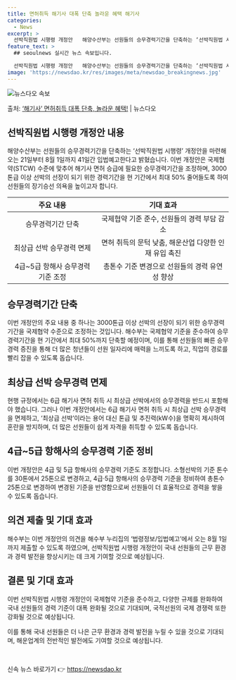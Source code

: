 ```yaml
---
title: 면허취득 해기사 대폭 단축 놀라운 혜택 해기사
categories:
  - News
excerpt: >
  선박직원법 시행령 개정안   해양수산부는 선원들의 승무경력기간을 단축하는 ‘선박직원법 시행령’ 개정안을 마련…
feature_text: >
  ## seoulnews 실시간 뉴스 속보입니다.

  선박직원법 시행령 개정안   해양수산부는 선원들의 승무경력기간을 단축하는 ‘선박직원법 시행령’ 개정안을 마련…
image: 'https://newsdao.kr/res/images/meta/newsdao_breakingnews.jpg'
---
```


![뉴스다오 속보](https://newsdao.kr/res/images/meta/newsdao_breakingnews.jpg)

<p>출처: <a href="https://newsdao.kr/4321" rel="dofollow">‘해기사’ 면허취득 대폭 단축, 놀라운 혜택!</a> | 뉴스다오</p>

<h2 data-ke-size="size26">선박직원법 시행령 개정안 내용</h2>
<p data-ke-size="size16">해양수산부는 선원들의 승무경력기간을 단축하는 ‘선박직원법 시행령’ 개정안을 마련해 오는 21일부터 8월 1일까지 41일간 입법예고한다고 밝혔습니다. 이번 개정안은 국제협약(STCW) 수준에 맞추어 해기사 면허 승급에 필요한 승무경력기간을 조정하며, 3000톤급 이상 선박의 선장이 되기 위한 경력기간을 현 기간에서 최대 50% 줄어들도록 하여 선원들의 장기승선 의욕을 높이고자 합니다.</p>
<table>
	<thead>
		<tr>
			<th style="text-align: center;">주요 내용</th>
			<th style="text-align: center;">기대 효과</th>
		</tr>
	</thead>
	<tbody>
		<tr>
			<td style="text-align: center;">승무경력기간 단축</td>
			<td style="text-align: center;">국제협약 기준 준수, 선원들의 경력 부담 감소</td>
		</tr>
		<tr>
			<td style="text-align: center;">최상급 선박 승무경력 면제</td>
			<td style="text-align: center;">면허 취득의 문턱 낮춤, 해운산업 다양한 인재 유입 촉진</td>
		</tr>
		<tr>
			<td style="text-align: center;">4급~5급 항해사 승무경력 기준 조정</td>
			<td style="text-align: center;">총톤수 기준 변경으로 선원들의 경력 유연성 향상</td>
		</tr>
	</tbody>
</table>

<h2 data-ke-size="size26">승무경력기간 단축</h2>
<p data-ke-size="size16">이번 개정안의 주요 내용 중 하나는 3000톤급 이상 선박의 선장이 되기 위한 승무경력기간을 국제협약 수준으로 조정하는 것입니다. 해수부는 국제협약 기준을 준수하여 승무경력기간을 현 기간에서 최대 50%까지 단축할 예정이며, 이를 통해 선원들의 빠른 승무경력 증진을 통해 더 많은 청년들이 선원 일자리에 매력을 느끼도록 하고, 직업의 경로를 빨리 잡을 수 있도록 돕습니다.</p>

<h2 data-ke-size="size26">최상급 선박 승무경력 면제</h2>
<p data-ke-size="size16">현행 규정에서는 6급 해기사 면허 취득 시 최상급 선박에서의 승무경력을 반드시 포함해야 했습니다. 그러나 이번 개정안에서는 6급 해기사 면허 취득 시 최상급 선박 승무경력을 면제하고, ‘최상급 선박’이라는 용어 대신 톤급 및 추진력(kW수)을 명확히 제시하여 혼란을 방지하며, 더 많은 선원들이 쉽게 자격을 취득할 수 있도록 돕습니다.</p>

<h2 data-ke-size="size26">4급~5급 항해사의 승무경력 기준 정비</h2>
<p data-ke-size="size16">이번 개정안은 4급 및 5급 항해사의 승무경력 기준도 조정합니다. 소형선박의 기준 톤수를 30톤에서 25톤으로 변경하고, 4급·5급 항해사의 승무경력 기준을 정비하여 총톤수 25톤으로 변경하여 변경된 기준을 반영함으로써 선원들이 더 효율적으로 경력을 쌓을 수 있도록 돕습니다.</p>

<h2 data-ke-size="size26">의견 제출 및 기대 효과</h2>
<p data-ke-size="size16">해수부는 이번 개정안의 의견을 해수부 누리집의 ‘법령정보/입법예고’에서 오는 8월 1일까지 제출할 수 있도록 하였으며, 선박직원법 시행령 개정안이 국내 선원들의 근무 환경과 경력 발전을 향상시키는 데 크게 기여할 것으로 예상됩니다.</p>

<h2 data-ke-size="size26">결론 및 기대 효과</h2>
<p data-ke-size="size16">이번 선박직원법 시행령 개정안이 국제협약 기준을 준수하고, 다양한 규제를 완화하여 국내 선원들의 경력 기준이 대폭 완화될 것으로 기대되며, 국적선원의 국제 경쟁력 또한 강화될 것으로 예상됩니다.</p>
<p data-ke-size="size16">이를 통해 국내 선원들은 더 나은 근무 환경과 경력 발전을 누릴 수 있을 것으로 기대되며, 해운업계의 전반적인 발전에도 기여할 것으로 예상됩니다.</p>
<p data-ke-size="size16">&nbsp;</p> 

신속 뉴스 바로가기 👉 <a href="https://newsdao.kr" rel="dofollow">https://newsdao.kr</a>


